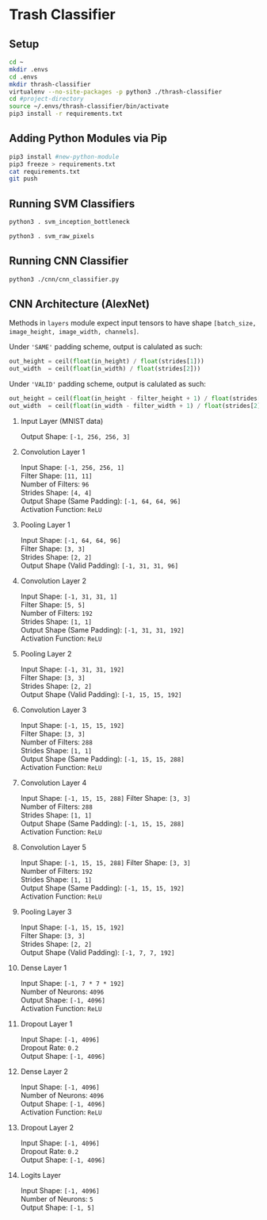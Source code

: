 # Trash Classifier

## Setup

```bash
cd ~
mkdir .envs
cd .envs
mkdir thrash-classifier
virtualenv --no-site-packages -p python3 ./thrash-classifier
cd #project-directory
source ~/.envs/thrash-classifier/bin/activate
pip3 install -r requirements.txt
```

## Adding Python Modules via Pip
```bash
pip3 install #new-python-module
pip3 freeze > requirements.txt
cat requirements.txt
git push
```

## Running SVM Classifiers

```bash
python3 . svm_inception_bottleneck
```

```bash
python3 . svm_raw_pixels
```

## Running CNN Classifier

```bash
python3 ./cnn/cnn_classifier.py
```

## CNN Architecture (AlexNet)

Methods in `layers` module expect input tensors to have shape `[batch_size, image_height, image_width, channels]`.

Under `'SAME'` padding scheme, output is calulated as such:
```python
out_height = ceil(float(in_height) / float(strides[1]))
out_width  = ceil(float(in_width) / float(strides[2]))
```

Under `'VALID'` padding scheme, output is calulated as such:
```python
out_height = ceil(float(in_height - filter_height + 1) / float(strides[1]))
out_width  = ceil(float(in_width - filter_width + 1) / float(strides[2]))
```

1. Input Layer (MNIST data)

    Output Shape: `[-1, 256, 256, 3]`

2. Convolution Layer 1

    Input Shape: `[-1, 256, 256, 1]`  
    Filter Shape: `[11, 11]`  
    Number of Filters: `96`  
    Strides Shape: `[4, 4]`  
    Output Shape (Same Padding): `[-1, 64, 64, 96]`  
    Activation Function: `ReLU`

3. Pooling Layer 1

    Input Shape: `[-1, 64, 64, 96]`  
    Filter Shape: `[3, 3]`  
    Strides Shape: `[2, 2]`  
    Output Shape (Valid Padding): `[-1, 31, 31, 96]`

4. Convolution Layer 2

    Input Shape: `[-1, 31, 31, 1]`  
    Filter Shape: `[5, 5]`  
    Number of Filters: `192`  
    Strides Shape: `[1, 1]`  
    Output Shape (Same Padding): `[-1, 31, 31, 192]`  
    Activation Function: `ReLU`

5. Pooling Layer 2

    Input Shape: `[-1, 31, 31, 192]`  
    Filter Shape: `[3, 3]`  
    Strides Shape: `[2, 2]`  
    Output Shape (Valid Padding): `[-1, 15, 15, 192]`

6. Convolution Layer 3

    Input Shape: `[-1, 15, 15, 192]`  
    Filter Shape: `[3, 3]`  
    Number of Filters: `288`  
    Strides Shape: `[1, 1]`  
    Output Shape (Same Padding): `[-1, 15, 15, 288]`  
    Activation Function: `ReLU`

7. Convolution Layer 4

    Input Shape: `[-1, 15, 15, 288]` 
    Filter Shape: `[3, 3]`  
    Number of Filters: `288`  
    Strides Shape: `[1, 1]`  
    Output Shape (Same Padding): `[-1, 15, 15, 288]`  
    Activation Function: `ReLU`

8. Convolution Layer 5

    Input Shape: `[-1, 15, 15, 288]` 
    Filter Shape: `[3, 3]`  
    Number of Filters: `192`  
    Strides Shape: `[1, 1]`  
    Output Shape (Same Padding): `[-1, 15, 15, 192]`  
    Activation Function: `ReLU`

9. Pooling Layer 3

    Input Shape: `[-1, 15, 15, 192]`  
    Filter Shape: `[3, 3]`  
    Strides Shape: `[2, 2]`  
    Output Shape (Valid Padding): `[-1, 7, 7, 192]`

10. Dense Layer 1

    Input Shape: `[-1, 7 * 7 * 192]`  
    Number of Neurons: `4096`  
    Output Shape: `[-1, 4096]`  
    Activation Function: `ReLU`  

11. Dropout Layer 1

    Input Shape: `[-1, 4096]`  
    Dropout Rate: `0.2`  
    Output Shape: `[-1, 4096]`  

12. Dense Layer 2

    Input Shape: `[-1, 4096]`  
    Number of Neurons: `4096`  
    Output Shape: `[-1, 4096]`  
    Activation Function: `ReLU`  

13. Dropout Layer 2

    Input Shape: `[-1, 4096]`  
    Dropout Rate: `0.2`  
    Output Shape: `[-1, 4096]`  

14. Logits Layer

    Input Shape: `[-1, 4096]`  
    Number of Neurons: `5`  
    Output Shape: `[-1, 5]`  